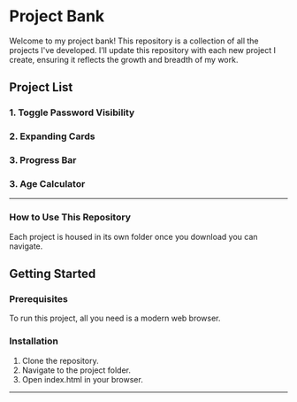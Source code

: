 # Project Bank

Welcome to my project bank! This repository is a collection of all the projects I've developed.  I’ll update this repository with each new project I create, ensuring it reflects the growth and breadth of my work.

## Project List

### 1. Toggle Password Visibility
### 2. Expanding Cards
### 3. Progress Bar
### 3. Age Calculator

---

### How to Use This Repository

Each project is housed in its own folder once you download you can navigate. 

## Getting Started

### Prerequisites

To run this project, all you need is a modern web browser.

### Installation

1. Clone the repository.
2. Navigate to the project folder.
3. Open index.html in your browser.

---